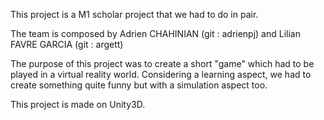 This project is a M1 scholar project that we had to do in pair.

The team is composed by Adrien CHAHINIAN (git : adrienpj) and Lilian FAVRE GARCIA (git : argett)

The purpose of this project was to create a short "game" which had to be played in a virtual reality world. Considering a learning aspect, we had to create something quite funny but with a simulation aspect too.

This project is made on Unity3D.